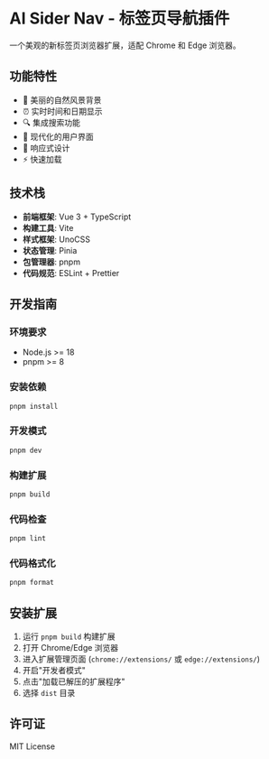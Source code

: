 # AI Sider Nav - 标签页导航插件

一个美观的新标签页浏览器扩展，适配 Chrome 和 Edge 浏览器。

## 功能特性

- 🌅 美丽的自然风景背景
- ⏰ 实时时间和日期显示
- 🔍 集成搜索功能
- 🎨 现代化的用户界面
- 📱 响应式设计
- ⚡ 快速加载

## 技术栈

- **前端框架**: Vue 3 + TypeScript
- **构建工具**: Vite
- **样式框架**: UnoCSS
- **状态管理**: Pinia
- **包管理器**: pnpm
- **代码规范**: ESLint + Prettier

## 开发指南

### 环境要求

- Node.js >= 18
- pnpm >= 8

### 安装依赖

```bash
pnpm install
```

### 开发模式

```bash
pnpm dev
```

### 构建扩展

```bash
pnpm build
```

### 代码检查

```bash
pnpm lint
```

### 代码格式化

```bash
pnpm format
```

## 安装扩展

1. 运行 `pnpm build` 构建扩展
2. 打开 Chrome/Edge 浏览器
3. 进入扩展管理页面 (`chrome://extensions/` 或 `edge://extensions/`)
4. 开启"开发者模式"
5. 点击"加载已解压的扩展程序"
6. 选择 `dist` 目录

## 许可证

MIT License
